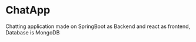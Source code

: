 # ChatApp
Chatting application made on SpringBoot as Backend and react as frontend, Database is MongoDB
